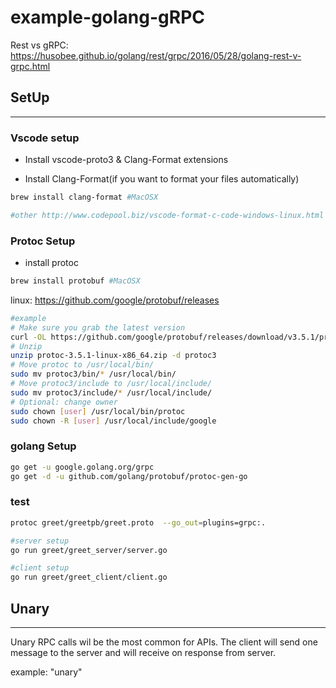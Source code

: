 # example-golang-gRPC

Rest vs gRPC: https://husobee.github.io/golang/rest/grpc/2016/05/28/golang-rest-v-grpc.html

## SetUp

---

### Vscode setup

+ Install  vscode-proto3 & Clang-Format extensions

+ Install Clang-Format(if you want to format your files automatically)

```bash
brew install clang-format #MacOSX

#other http://www.codepool.biz/vscode-format-c-code-windows-linux.html
```

### Protoc Setup

+ install protoc

```bash
brew install protobuf #MacOSX
```

linux: https://github.com/google/protobuf/releases

```bash
#example
# Make sure you grab the latest version
curl -OL https://github.com/google/protobuf/releases/download/v3.5.1/protoc-3.5.1-linux-x86_64.zip
# Unzip
unzip protoc-3.5.1-linux-x86_64.zip -d protoc3
# Move protoc to /usr/local/bin/
sudo mv protoc3/bin/* /usr/local/bin/
# Move protoc3/include to /usr/local/include/
sudo mv protoc3/include/* /usr/local/include/
# Optional: change owner
sudo chown [user] /usr/local/bin/protoc
sudo chown -R [user] /usr/local/include/google
```

### golang Setup

```bash
go get -u google.golang.org/grpc
go get -d -u github.com/golang/protobuf/protoc-gen-go
```

### test

```bash
protoc greet/greetpb/greet.proto  --go_out=plugins=grpc:.

#server setup
go run greet/greet_server/server.go 

#client setup
go run greet/greet_client/client.go
```

## Unary

---

Unary RPC calls wil be the most common for APIs.
The client will send one message to the server and will receive on response from server.

example: "unary"

